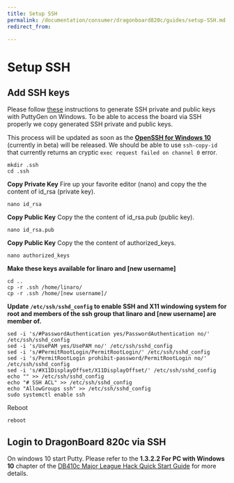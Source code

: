 ```yaml
---
title: Setup SSH
permalink: /documentation/consumer/dragonboard820c/guides/setup-SSH.md.html
redirect_from:

---
```

# Setup SSH

## Add SSH keys
Please follow [these](https://www.ssh.com/ssh/putty/windows/puttygen) instructions to generate SSH private and public keys with PuttyGen on Windows.
To be able to access the board via SSH properly we copy generated SSH private and public keys.

This process will be updated as soon as the **[OpenSSH for Windows 10](https://blogs.msdn.microsoft.com/powershell/2017/12/15/using-the-openssh-beta-in-windows-10-fall-creators-update-and-windows-server-1709/)** (currently in beta) will be released. We should be able to use ```ssh-copy-id``` that currently returns an cryptic ```exec request failed on channel 0``` error.

```shell
mkdir .ssh
cd .ssh
```

**Copy Private Key**
Fire up your favorite editor (nano) and copy the the content of id_rsa (private key).
 
```shell
nano id_rsa
```

**Copy Public Key**
Copy the the content of id_rsa.pub (public key).

```shell
nano id_rsa.pub
```

**Copy Public Key**
Copy the the content of authorized_keys.

```shell
nano authorized_keys
```

**Make these keys available for linaro and [new username]**

```shell
cd ..
cp -r .ssh /home/linaro/
cp -r .ssh /home/[new username]/
```

**Update ```/etc/ssh/sshd_config``` to enable SSH and X11 windowing system for root and members of the ssh group that linaro and [new username] are member of.** 

```shell
sed -i 's/#PasswordAuthentication yes/PasswordAuthentication no/' /etc/ssh/sshd_config
sed -i 's/UsePAM yes/UsePAM no/' /etc/ssh/sshd_config
sed -i 's/#PermitRootLogin/PermitRootLogin/' /etc/ssh/sshd_config
sed -i 's/PermitRootLogin prohibit-password/PermitRootLogin no/' /etc/ssh/sshd_config
sed -i 's/#X11DisplayOffset/X11DisplayOffset/' /etc/ssh/sshd_config
echo "" >> /etc/ssh/sshd_config
echo "# SSH ACL" >> /etc/ssh/sshd_config
echo "AllowGroups ssh" >> /etc/ssh/sshd_config
sudo systemctl enable ssh
```

Reboot

```shell
reboot
```

## Login to DragonBoard 820c via SSH
On windows 10 start Putty. Please refer to the **1.3.2.2 For PC with Windows 10** chapter of the [DB410c Major League Hack Quick Start Guide](https://developer.qualcomm.com/download/db410c/mlh-quick-start-guide.pdf) for more details.
